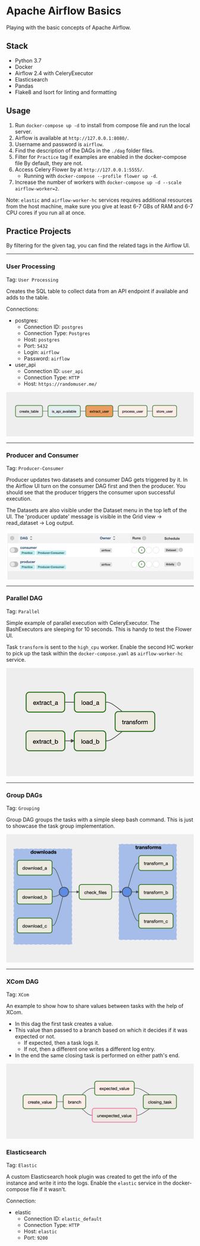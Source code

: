 # Apache Airflow Basics

Playing with the basic concepts of Apache Airflow.

## Stack

- Python 3.7
- Docker
- Airflow 2.4 with CeleryExecutor
- Elasticsearch
- Pandas
- Flake8 and Isort for linting and formatting

## Usage

1. Run `docker-compose up -d` to install from compose file and run the local server.
2. Airflow is available at `http://127.0.0.1:8080/`.
3. Username and password is `airflow`.
4. Find the description of the DAGs in the `./dag` folder files.
5. Filter for `Practice` tag if examples are enabled in the docker-compose file By default, they are not.
6. Access Celery Flower by at `http://127.0.0.1:5555/`.
    - Running with `docker-compose --profile flower up -d`.
7. Increase the number of workers with `docker-compose up -d --scale airflow-worker=2`.

Note: `elastic` and `airflow-worker-hc` services requires additional resources from the host machine, make sure you give at least 6-7 GBs of RAM and 6-7 CPU cores if you run all at once.

## Practice Projects

By filtering for the given tag, you can find the related tags in the Airflow UI.

---

### User Processing

Tag: `User Processing`

Creates the SQL table to collect data from an API endpoint if available and adds to the table.

Connections:
- postgres:
    - Connection ID: `postgres`
    - Connection Type: `Postgres`
    - Host: `postgres`
    - Port: `5432`
    - Login: `airflow`
    - Password: `airflow`
- user_api
    - Connection ID: `user_api`
    - Connection Type: `HTTP`
    - Host: `https://randomuser.me/`

![User Processing DAG](/static/user_processing_dag.png)

---

### Producer and Consumer

Tag: `Producer-Consumer`

Producer updates two datasets and consumer DAG gets triggered by it.
In the Airflow UI turn on the consumer DAG first and then the producer. You should see that the producer triggers the consumer upon successful execution.

The Datasets are also visible under the Dataset menu in the top left of the UI.
The 'producer update' message is visible in the Grid view -> read_dataset -> Log output.

![Producer and Consumer DAGs](/static/producer_consumer_dags.png)

---

### Parallel DAG

Tag: `Parallel`

Simple example of parallel execution with CeleryExecutor.
The BashExecutors are sleeping for 10 seconds. This is handy to test the Flower UI.

Task `transform` is sent to the `high_cpu` worker.
Enable the second HC worker to pick up the task within the `docker-compose.yaml` as `airflow-worker-hc` service.

![Parallel DAG](/static/parallel_dag.png)

---

### Group DAGs

Tag: `Grouping`

Group DAG groups the tasks with a simple sleep bash command.
This is just to showcase the task group implementation.

![Task Group DAG](/static/task_group_dag.png)

---

### XCom DAG

Tag: `XCom`

An example to show how to share values between tasks with the help of XCom.
- In this dag the first task creates a value.
- This value than passed to a branch based on which it decides if it was expected or not.
    - If expected, then a task logs it.
    - If not, then a different one writes a different log entry.
- In the end the same closing task is performed on either path's end.

![XCom DAG](/static/xcom_dag.png)


### Elasticsearch

Tag: `Elastic`

A custom Elasticsearch hook plugin was created to get the info of the instance and write it into the logs.
Enable the `elastic` service in the docker-compose file if it wasn't.

Connection:
- elastic
    - Connection ID: `elastic_default`
    - Connection Type: `HTTP`
    - Host: `elastic`
    - Port: `9200`

